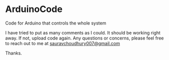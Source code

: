 # ArduinoCode
Code for Arduino that controls the whole system

I have tried to put as many comments as I could. It should be working right away. If not, upload code again.
Any questions or concerns, please feel free to reach out to me at sauravchoudhury007@gmail.com

Thanks.
